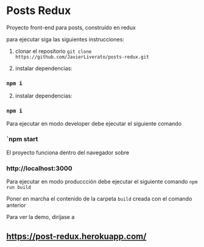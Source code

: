# Posts Redux

Proyecto front-end para posts, construído en redux

para ejecutar siga las siguientes instrucciones:

1. clonar el repositorio `git clone https://github.com/JavierLiverato/posts-redux.git`

2. instalar dependencias: 
### `npm i`

2. instalar dependencias: 
### `npm i`

Para ejecutar en modo developer debe ejecutar el siguiente comando
### `npm start

El proyecto funciona dentro del navegador sobre 
### http://localhost:3000

Para ejecutar en modo produccción debe ejecutar el siguiente comando
`npm run build`

Poner en marcha el contenido de la carpeta `build` creada con el comando anterior

Para ver la demo, diríjase a 
## https://post-redux.herokuapp.com/
